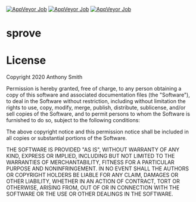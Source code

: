 [![AppVeyor Job](https://img.shields.io/appveyor/job/build/calphorus/sprove/Image%3A%20Ubuntu?label=Ubuntu&logo=ubuntu&style=for-the-badge)](https://ci.appveyor.com/project/calphorus/sprove) [![AppVeyor Job](https://img.shields.io/appveyor/job/build/calphorus/sprove/Image%3A%20macOS?label=macOS&logo=apple&style=for-the-badge)](https://ci.appveyor.com/project/calphorus/sprove) [![AppVeyor Job](https://img.shields.io/appveyor/job/build/calphorus/sprove/Image%3A%20Visual%20Studio%202019?label=Visual%20Studio%202019&logo=visual%20studio&style=for-the-badge)](https://ci.appveyor.com/project/calphorus/sprove)

# sprove

# License

Copyright 2020 Anthony Smith

Permission is hereby granted, free of charge, to any person obtaining a copy
of this software and associated documentation files (the "Software"), to deal
in the Software without restriction, including without limitation the rights
to use, copy, modify, merge, publish, distribute, sublicense, and/or sell
copies of the Software, and to permit persons to whom the Software is
furnished to do so, subject to the following conditions:

The above copyright notice and this permission notice shall be included in
all copies or substantial portions of the Software.

THE SOFTWARE IS PROVIDED "AS IS", WITHOUT WARRANTY OF ANY KIND, EXPRESS OR
IMPLIED, INCLUDING BUT NOT LIMITED TO THE WARRANTIES OF MERCHANTABILITY,
FITNESS FOR A PARTICULAR PURPOSE AND NONINFRINGEMENT. IN NO EVENT SHALL THE
AUTHORS OR COPYRIGHT HOLDERS BE LIABLE FOR ANY CLAIM, DAMAGES OR OTHER
LIABILITY, WHETHER IN AN ACTION OF CONTRACT, TORT OR OTHERWISE, ARISING FROM,
OUT OF OR IN CONNECTION WITH THE SOFTWARE OR THE USE OR OTHER DEALINGS IN THE
SOFTWARE.
